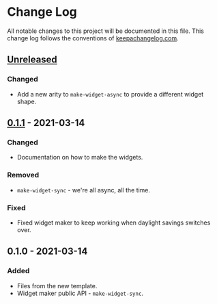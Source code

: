 # Change Log
All notable changes to this project will be documented in this file. This change log follows the conventions of [keepachangelog.com](http://keepachangelog.com/).

## [Unreleased]
### Changed
- Add a new arity to `make-widget-async` to provide a different widget shape.

## [0.1.1] - 2021-03-14
### Changed
- Documentation on how to make the widgets.

### Removed
- `make-widget-sync` - we're all async, all the time.

### Fixed
- Fixed widget maker to keep working when daylight savings switches over.

## 0.1.0 - 2021-03-14
### Added
- Files from the new template.
- Widget maker public API - `make-widget-sync`.

[Unreleased]: https://github.com/skent/simply-scheme/compare/0.1.1...HEAD
[0.1.1]: https://github.com/skent/simply-scheme/compare/0.1.0...0.1.1
